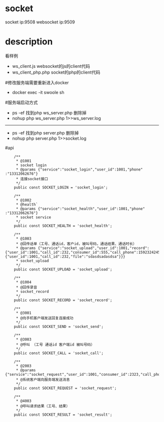 # socket
socket  ip:9508
websocket ip:9509

# description 
看样例
 - ws_client.js websocket的js的client代码
 - ws_client_php.php socket的php的client代码

#修改服务端需要重新进入docker
 - docker exec -it swoole sh

#服务端启动方式

 - ps -ef 找到php ws_server.php 删除掉 
 - nohup php ws_server.php 1>>ws_server.log 
 -------------------------
 - ps -ef 找到php server.php 删除掉 
 - nohup php server.php 1>>socket.log



#api
````
    /**
     * @1001
     * socket login
     * @params {"service":"socket_login","user_id":1001,"phone" :"13312062676"}
     * 连接socket接口
     */
    public const SOCKET_LOGIN = 'socket_login';

    /**
     * @1002
     * @health`
     * @params {"service":"socket_health","user_id":1001,"phone" :"13312062676"}
     * socket service
     */
    public const SOCKET_HEALTH = 'socket_health';

    /**
     * @1003
     * @回传话单（工号、通话id，客户id，被叫号码，通话结果、通话时长）
     * @params {"service":"socket_upload","user_id":1001,"record":{"user_id":1001,"call_id":232,"consumer_id":555,"call_phone":159232424524,"time":232323,"record":{"user_id":1001,"call_id":232,"file":"sdasdsadasdsa"}}}
     * socket_upload
     */
    public const SOCKET_UPLOAD = 'socket_upload';

    /**
     * @1004
     * @回传录音
     * socket_record
     */
    public const SOCKET_RECORD = 'socket_record';

    /**
     * @3001
     * @向手机客户端发送回复连接成功
     */
    public const SOCKET_SEND = 'socket_send';

    /**
     * @3003
     * @呼叫 （工号 通话id 客户端id 被叫号码）
     */
    public const SOCKET_CALL = 'socket_call';

    /**
     * @2003
     * @params {"service":"socket_request","user_id":1001,"consumer_id":2323,"call_phone":13312062424,"domain":"https:\/\/www.baidu.com"}
     * @系统客户端向服务端发送消息
     */
    public const SOCKET_REQUEST = 'socket_request';

    /**
     * @4003
     * @呼叫请求结果（工号、结果）
     */
    public const SOCKET_RESULT = 'socket_result';